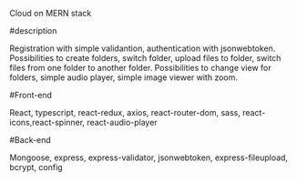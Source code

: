 Cloud on MERN stack

#description

Registration with simple validantion, authentication with jsonwebtoken.
Possibilities to create folders, switch folder, upload files to folder, switch files from one folder to another folder.
Possibilities to change view for folders, simple audio player, simple image viewer with zoom.


#Front-end

React, typescript, react-redux, axios, react-router-dom, sass, react-icons,react-spinner, react-audio-player

#Back-end

Mongoose, express, express-validator, jsonwebtoken, express-fileupload, bcrypt, config
